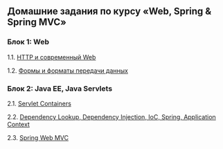 ## Домашние задания по курсу «Web, Spring & Spring MVC»

### Блок 1: Web

1.1. [HTTP и современный Web](https://github.com/lAmTheMoon/JavaWebSpring-SpringMVC/tree/hw_01)

1.2. [Формы и форматы передачи данных](https://github.com/lAmTheMoon/JavaWebSpring-SpringMVC/tree/hw_02)

### Блок 2: Java EE, Java Servlets

2.1. [Servlet Containers](https://github.com/lAmTheMoon/JavaWebSpring-SpringMVC/tree/hw_03)

2.2. [Dependency Lookup, Dependency Injection, IoC, Spring, Application Context](https://github.com/lAmTheMoon/JavaWebSpring-SpringMVC/tree/hw_04)

2.3. [Spring Web MVC](https://github.com/lAmTheMoon/JavaWebSpring-SpringMVC/tree/hw_05)